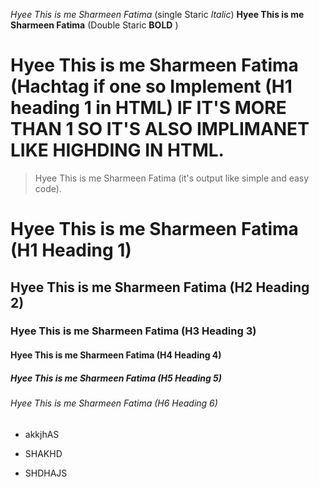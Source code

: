 *Hyee This is me Sharmeen Fatima* (single Staric *Italic*)
**Hyee This is me Sharmeen Fatima** (Double Staric **BOLD** )
# Hyee This is me Sharmeen Fatima (Hachtag if one so Implement (H1 heading 1 in HTML) IF IT'S MORE THAN 1 SO IT'S ALSO IMPLIMANET LIKE HIGHDING IN HTML. 
> Hyee This is me Sharmeen Fatima (it's output like simple and easy code).
# Hyee This is me Sharmeen Fatima (H1 Heading 1)
## Hyee This is me Sharmeen Fatima (H2 Heading 2)
### Hyee This is me Sharmeen Fatima (H3 Heading 3)
#### Hyee This is me Sharmeen Fatima (H4 Heading 4)
##### Hyee This is me Sharmeen Fatima (H5 Heading 5)
###### Hyee This is me Sharmeen Fatima (H6 Heading 6)

- akkjhAS
+ SHAKHD
* SHDHAJS

<!--
--!>

